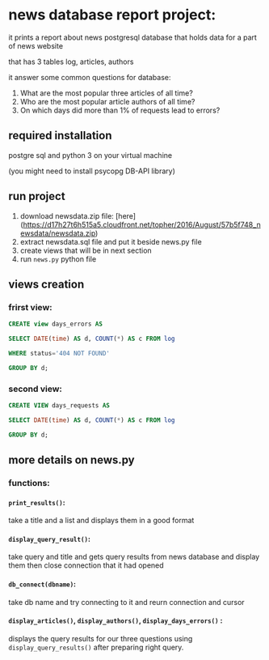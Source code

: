 # news database report project:
it prints a report about news postgresql database that holds data for a part of news website 

that has 3 tables
log, articles, authors

it answer some common questions for database:
1. What are the most popular three articles of all time?
2. Who are the most popular article authors of all time?
3. On which days did more than 1% of requests lead to errors?

## required installation 
postgre sql and python 3 on your virtual machine

(you might need to install psycopg DB-API library)

## run project
1. download newsdata.zip file: 
[here]
(https://d17h27t6h515a5.cloudfront.net/topher/2016/August/57b5f748_newsdata/newsdata.zip) 
2. extract newsdata.sql file and put it beside news.py file
3. create views that will be in next section
4. run `news.py` python file

## views creation
### frirst view:
```sql 
CREATE view days_errors AS

SELECT DATE(time) AS d, COUNT(*) AS c FROM log

WHERE status='404 NOT FOUND'

GROUP BY d;
```

### second view:
```sql 
CREATE VIEW days_requests AS

SELECT DATE(time) AS d, COUNT(*) AS c FROM log

GROUP BY d;
```

## more details on news.py
### functions: 

#### `print_results()`:

take a title and a list and displays them in a good format

#### `display_query_result()`:

take query and title and gets query results from news database and display them
then close connection that it had opened

#### `db_connect(dbname)`:

take db name and try connecting to it and reurn connection and cursor

#### `display_articles()`, `display_authors()`, `display_days_errors()` :

displays the query results for our three questions using  `display_query_results()`
after preparing right query.